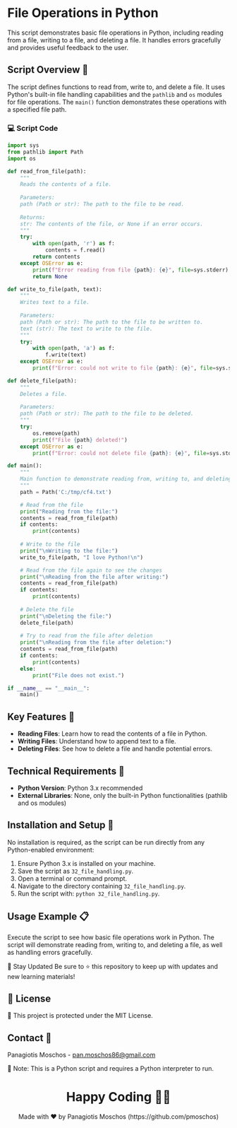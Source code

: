 # File Operations in Python

This script demonstrates basic file operations in Python, including reading from a file, writing to a file, and deleting a file. It handles errors gracefully and provides useful feedback to the user.

## Script Overview 📘

The script defines functions to read from, write to, and delete a file. It uses Python's built-in file handling capabilities and the `pathlib` and `os` modules for file operations. The `main()` function demonstrates these operations with a specified file path.

### :computer: Script Code

```python
import sys
from pathlib import Path
import os

def read_from_file(path):
    """
    Reads the contents of a file.
    
    Parameters:
    path (Path or str): The path to the file to be read.
    
    Returns:
    str: The contents of the file, or None if an error occurs.
    """
    try:
        with open(path, 'r') as f:
            contents = f.read()
        return contents
    except OSError as e:
        print(f"Error reading from file {path}: {e}", file=sys.stderr)
        return None

def write_to_file(path, text):
    """
    Writes text to a file.
    
    Parameters:
    path (Path or str): The path to the file to be written to.
    text (str): The text to write to the file.
    """
    try:
        with open(path, 'a') as f:
            f.write(text)
    except OSError as e:
        print(f"Error: could not write to file {path}: {e}", file=sys.stderr)

def delete_file(path):
    """
    Deletes a file.
    
    Parameters:
    path (Path or str): The path to the file to be deleted.
    """
    try:
        os.remove(path)
        print(f"File {path} deleted!")
    except OSError as e:
        print(f"Error: could not delete file {path}: {e}", file=sys.stderr)

def main():
    """
    Main function to demonstrate reading from, writing to, and deleting a file.
    """
    path = Path('C:/tmp/cf4.txt')

    # Read from the file
    print("Reading from the file:")
    contents = read_from_file(path)
    if contents:
        print(contents)
    
    # Write to the file
    print("\nWriting to the file:")
    write_to_file(path, "I love Python!\n")

    # Read from the file again to see the changes
    print("\nReading from the file after writing:")
    contents = read_from_file(path)
    if contents:
        print(contents)
    
    # Delete the file
    print("\nDeleting the file:")
    delete_file(path)
    
    # Try to read from the file after deletion
    print("\nReading from the file after deletion:")
    contents = read_from_file(path)
    if contents:
        print(contents)
    else:
        print("File does not exist.")

if __name__ == "__main__":
    main()
```

## Key Features 🌟
- **Reading Files**: Learn how to read the contents of a file in Python.
- **Writing Files**: Understand how to append text to a file.
- **Deleting Files**: See how to delete a file and handle potential errors.

## Technical Requirements 🔧
- **Python Version**: Python 3.x recommended
- **External Libraries**: None, only the built-in Python functionalities (pathlib and os modules)

## Installation and Setup 🚀
No installation is required, as the script can be run directly from any Python-enabled environment:

1. Ensure Python 3.x is installed on your machine.
2. Save the script as `32_file_handling.py`.
3. Open a terminal or command prompt.
4. Navigate to the directory containing `32_file_handling.py`.
5. Run the script with: `python 32_file_handling.py`.

## Usage Example 📋
Execute the script to see how basic file operations work in Python. The script will demonstrate reading from, writing to, and deleting a file, as well as handling errors gracefully.

📢 Stay Updated
Be sure to ⭐ this repository to keep up with updates and new learning materials!

## 📄 License
🔐 This project is protected under the MIT License.

## Contact 📧
Panagiotis Moschos - pan.moschos86@gmail.com

🔗 Note: This is a Python script and requires a Python interpreter to run.

<h1 align="center">Happy Coding 👨‍💻</h1>
<p align="center">
  Made with ❤️ by Panagiotis Moschos (https://github.com/pmoschos)
</p>
